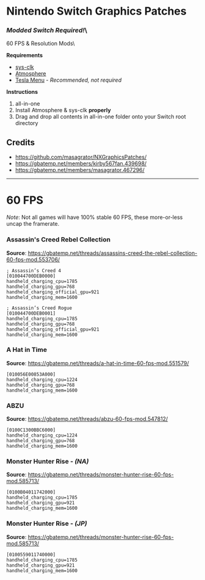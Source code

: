 # Nintendo Switch Graphics Patches
### ***Modded Switch Required!***\
60 FPS & Resolution Mods\

**Requirements**
- [sys-clk](https://github.com/retronx-team/sys-clk)
- [Atmosphere](https://github.com/Atmosphere-NX/Atmosphere)
- [Tesla Menu](https://gbatemp.net/threads/tesla-the-nintendo-switch-overlay-menu.557362/) - *Recommended, not required*

**Instructions**
1. all-in-one
0. Install Atmosphere & sys-clk **properly**
2. Drag and drop all contents in all-in-one folder onto your Switch root directory

## Credits
- https://github.com/masagrator/NXGraphicsPatches/
- https://gbatemp.net/members/kirby567fan.439698/
- https://gbatemp.net/members/masagrator.467296/
---

# 60 FPS
*Note*: Not all games will have 100% stable 60 FPS, these more-or-less uncap the framerate.
### Assassin's Creed Rebel Collection
**Source**: https://gbatemp.net/threads/assassins-creed-the-rebel-collection-60-fps-mod.553706/
```
; Assassin’s Creed 4
[010044700DEB0000]
handheld_charging_cpu=1785
handheld_charging_gpu=768
handheld_charging_official_gpu=921
handheld_charging_mem=1600

; Assassin’s Creed Rogue
[010044700DEB0001]
handheld_charging_cpu=1785
handheld_charging_gpu=768
handheld_charging_official_gpu=921
handheld_charging_mem=1600
```

### A Hat in Time
**Source**: https://gbatemp.net/threads/a-hat-in-time-60-fps-mod.551579/
```
[010056E00853A000]
handheld_charging_cpu=1224
handheld_charging_gpu=768
handheld_charging_mem=1600
```

### ABZU
**Source**: https://gbatemp.net/threads/abzu-60-fps-mod.547812/
```
[0100C1300BBC6000]
handheld_charging_cpu=1224
handheld_charging_gpu=768
handheld_charging_mem=1600
```

### Monster Hunter Rise - *(NA)*
**Source**: https://gbatemp.net/threads/monster-hunter-rise-60-fps-mod.585713/
```
[0100B04011742000]
handheld_charging_cpu=1785
handheld_charging_gpu=921
handheld_charging_mem=1600
```

### Monster Hunter Rise - *(JP)*
**Source**: https://gbatemp.net/threads/monster-hunter-rise-60-fps-mod.585713/
```
[0100559011740000]
handheld_charging_cpu=1785
handheld_charging_gpu=921
handheld_charging_mem=1600
```

